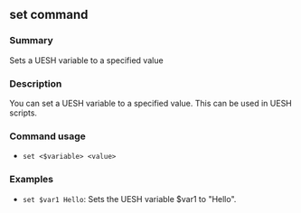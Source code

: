 ## set command

### Summary

Sets a UESH variable to a specified value

### Description

You can set a UESH variable to a specified value. This can be used in UESH scripts.

### Command usage

* `set <$variable> <value>`

### Examples

* `set $var1 Hello`: Sets the UESH variable $var1 to "Hello".